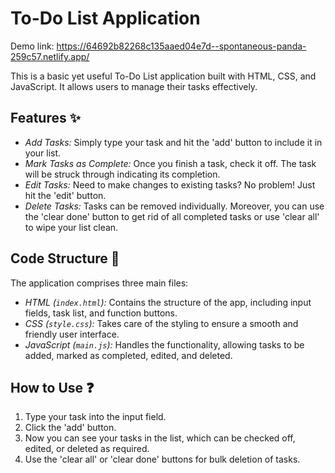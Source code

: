 # To-Do List Application

Demo link: https://64692b82268c135aaed04e7d--spontaneous-panda-259c57.netlify.app/

This is a basic yet useful To-Do List application built with HTML, CSS, and JavaScript. It allows users to manage their tasks effectively.

## Features :sparkles:

- *Add Tasks:* Simply type your task and hit the 'add' button to include it in your list.
- *Mark Tasks as Complete:* Once you finish a task, check it off. The task will be struck through indicating its completion.
- *Edit Tasks:* Need to make changes to existing tasks? No problem! Just hit the 'edit' button.
- *Delete Tasks:* Tasks can be removed individually. Moreover, you can use the 'clear done' button to get rid of all completed tasks or use 'clear all' to wipe your list clean.

## Code Structure :file_folder:

The application comprises three main files:

- *HTML (`index.html`):* Contains the structure of the app, including input fields, task list, and function buttons.
- *CSS (`style.css`):* Takes care of the styling to ensure a smooth and friendly user interface.
- *JavaScript (`main.js`):* Handles the functionality, allowing tasks to be added, marked as completed, edited, and deleted.

## How to Use :question:

1. Type your task into the input field.
2. Click the 'add' button.
3. Now you can see your tasks in the list, which can be checked off, edited, or deleted as required.
4. Use the 'clear all' or 'clear done' buttons for bulk deletion of tasks.
